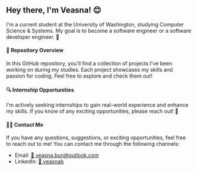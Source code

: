## Hey there, I'm Veasna! 😊
I'm a current student at the University of Washington, studying Computer Science & Systems. My goal is to become a software engineer or a software developer engineer. 🚀

#### 📁 Repository Overview
In this GitHub repository, you'll find a collection of projects I've been working on during my studies. Each project showcases my skills and passion for coding. Feel free to explore and check them out! 

#### 🔍 Internship Opportunities
I'm actively seeking internships to gain real-world experience and enhance my skills. If you know of any exciting opportunities, please reach out! 🌟

#### 👨‍💼 Contact Me
If you have any questions, suggestions, or exciting opportunities, feel free to reach out to me! You can contact me through the following channels:
- Email:  [📧 veasna.bun@outlook.com](mailto:veasna.bun@outlook.com)
- LinkedIn: [💼 veasnab](https://www.linkedin.com/in/veasnab/)
